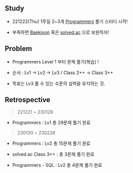 
## Study

* 221222(Thu) 1주일 2~3개 [Programmers](https://programmers.co.kr/) 풀기 스터디 시작!

* 부족하면 [Baekjoon](https://www.acmicpc.net/) 혹은 [solved.ac](https://solved.ac/class) 으로 보완하자!


## Problem

* Programmers Level 1 부터 문제 풀기(복습) !

* 순서 : Lv1 -> Lv2 -> Lv3 / Class 2++ -> Class 3++

* 목표는 Lv3 풀 수 있는 수준의 실력을 유지하는 것.


## Retrospective

> 221221 ~ 230129

* Programmers : Lv1 총 29문제 풀기 완료

> 230130 ~ 230228

* Programmers : Lv2 총 15문제 풀기 완료

* solved.ac Class 3++ : 총 3문제 풀기 완료

* Programmers - SQL : Lv2 총 4문제 풀기 완료
